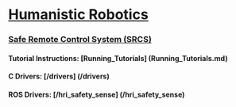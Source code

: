 
<h1><a href="http://humanisticrobotics.com" target="_blank">Humanistic Robotics</a></h1>

<h3><a href="http://humanisticrobotics.com/products/safe-remote-control" target="_blank">Safe Remote Control System (SRCS)</a></h3>


#### Tutorial Instructions: [Running_Tutorials] (Running_Tutorials.md)
#### C Drivers: [/drivers] (/drivers)
#### ROS Drivers: [/hri_safety_sense] (/hri_safety_sense)

